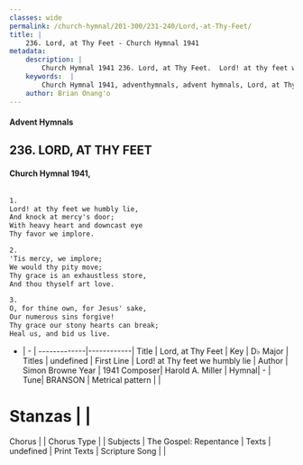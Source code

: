 ```yaml
---
classes: wide
permalink: /church-hymnal/201-300/231-240/Lord,-at-Thy-Feet/
title: |
    236. Lord, at Thy Feet - Church Hymnal 1941
metadata:
    description: |
        Church Hymnal 1941 236. Lord, at Thy Feet.  Lord! at thy feet we humbly lie,  And knock at mercy's door;  With heavy heart and downcast eye  Thy favor we implore.  
    keywords:  |
        Church Hymnal 1941, adventhymnals, advent hymnals, Lord, at Thy Feet, Lord! at Thy feet we humbly lie. 
    author: Brian Onang'o
---
```


#### Advent Hymnals
## 236. LORD, AT THY FEET
####  Church Hymnal 1941,

```txt

1.
Lord! at thy feet we humbly lie, 
And knock at mercy's door; 
With heavy heart and downcast eye 
Thy favor we implore. 

2.
'Tis mercy, we implore; 
We would thy pity move; 
Thy grace is an exhaustless store, 
And thou thyself art love. 

3.
O, for thine own, for Jesus' sake, 
Our numerous sins forgive! 
Thy grace our stony hearts can break; 
Heal us, and bid us live.


```

- |   -  |
-------------|------------|
Title | Lord, at Thy Feet |
Key | D♭ Major |
Titles | undefined |
First Line | Lord! at Thy feet we humbly lie |
Author | Simon Browne
Year | 1941
Composer| Harold A. Miller |
Hymnal|  - |
Tune| BRANSON |
Metrical pattern | |
# Stanzas |  |
Chorus |  |
Chorus Type |  |
Subjects | The Gospel: Repentance |
Texts | undefined |
Print Texts | 
Scripture Song |  |
    
